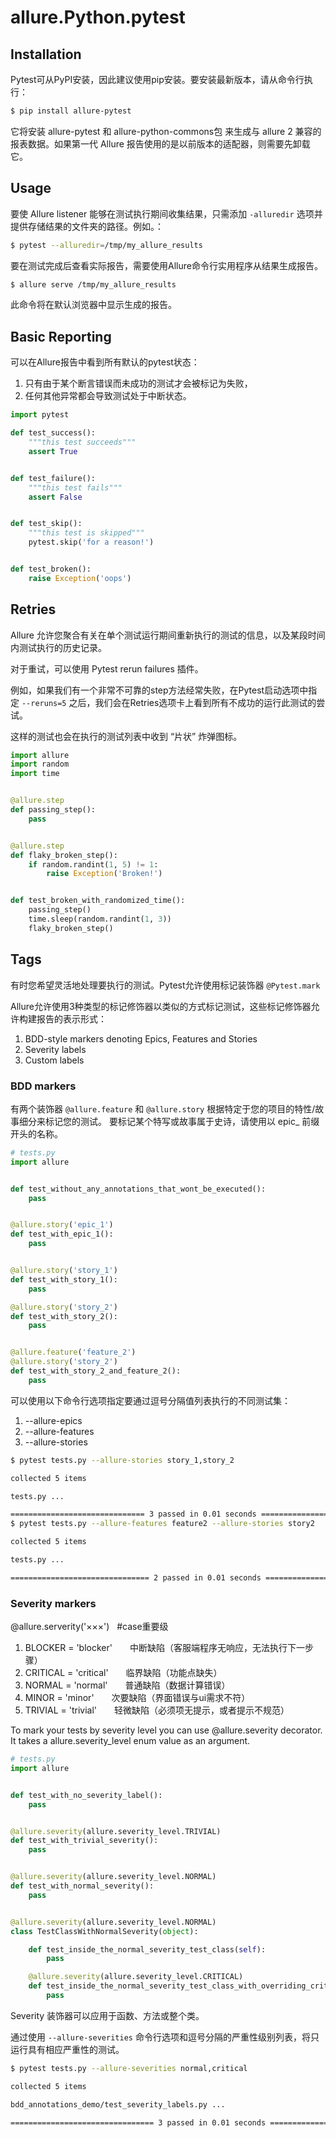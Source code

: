 # allure.Python.pytest



## Installation

Pytest可从PyPI安装，因此建议使用pip安装。要安装最新版本，请从命令行执行：
```sh
$ pip install allure-pytest
```

它将安装 allure-pytest 和 allure-python-commons包 来生成与 allure 2 兼容的报表数据。如果第一代 Allure 报告使用的是以前版本的适配器，则需要先卸载它。


## Usage
要使 Allure listener 能够在测试执行期间收集结果，只需添加 `-alluredir` 选项并提供存储结果的文件夹的路径。例如。：
```sh
$ pytest --alluredir=/tmp/my_allure_results
```


要在测试完成后查看实际报告，需要使用Allure命令行实用程序从结果生成报告。
```sh
$ allure serve /tmp/my_allure_results
```

此命令将在默认浏览器中显示生成的报告。





## Basic Reporting

可以在Allure报告中看到所有默认的pytest状态：
1. 只有由于某个断言错误而未成功的测试才会被标记为失败，
2. 任何其他异常都会导致测试处于中断状态。

```py
import pytest

def test_success():
    """this test succeeds"""
    assert True


def test_failure():
    """this test fails"""
    assert False


def test_skip():
    """this test is skipped"""
    pytest.skip('for a reason!')


def test_broken():
    raise Exception('oops')
```








## Retries
Allure 允许您聚合有关在单个测试运行期间重新执行的测试的信息，以及某段时间内测试执行的历史记录。

对于重试，可以使用 Pytest rerun failures 插件。


例如，如果我们有一个非常不可靠的step方法经常失败，在Pytest启动选项中指定 `--reruns=5` 之后，我们会在Retries选项卡上看到所有不成功的运行此测试的尝试。

这样的测试也会在执行的测试列表中收到 “片状” 炸弹图标。


```py
import allure
import random
import time


@allure.step
def passing_step():
    pass


@allure.step
def flaky_broken_step():
    if random.randint(1, 5) != 1:
        raise Exception('Broken!')


def test_broken_with_randomized_time():
    passing_step()
    time.sleep(random.randint(1, 3))
    flaky_broken_step()
```



## Tags
有时您希望灵活地处理要执行的测试。Pytest允许使用标记装饰器 `@Pytest.mark`


Allure允许使用3种类型的标记修饰器以类似的方式标记测试，这些标记修饰器允许构建报告的表示形式：

1. BDD-style markers denoting Epics, Features and Stories
2. Severity labels
3. Custom labels


### BDD markers 

有两个装饰器 `@allure.feature` 和 `@allure.story` 根据特定于您的项目的特性/故事细分来标记您的测试。
要标记某个特写或故事属于史诗，请使用以 epic_ 前缀开头的名称。


```py
# tests.py
import allure


def test_without_any_annotations_that_wont_be_executed():
    pass


@allure.story('epic_1')
def test_with_epic_1():
    pass


@allure.story('story_1')
def test_with_story_1():
    pass

@allure.story('story_2')
def test_with_story_2():
    pass


@allure.feature('feature_2')
@allure.story('story_2')
def test_with_story_2_and_feature_2():
    pass
```


可以使用以下命令行选项指定要通过逗号分隔值列表执行的不同测试集：
1. --allure-epics
2. --allure-features
3. --allure-stories


```bash
$ pytest tests.py --allure-stories story_1,story_2

collected 5 items

tests.py ...                                                                    [100%]

============================== 3 passed in 0.01 seconds ==============================
$ pytest tests.py --allure-features feature2 --allure-stories story2

collected 5 items

tests.py ...                                                                     [100%]

=============================== 2 passed in 0.01 seconds ==============================
```



### Severity markers

@allure.serverity('×××')   #case重要级
1. BLOCKER = 'blocker'　　中断缺陷（客服端程序无响应，无法执行下一步骤）
2. CRITICAL = 'critical'　　临界缺陷（功能点缺失）
3. NORMAL = 'normal'　　普通缺陷（数据计算错误）
4. MINOR = 'minor'　　次要缺陷（界面错误与ui需求不符）
5. TRIVIAL = 'trivial'　　轻微缺陷（必须项无提示，或者提示不规范）


To mark your tests by severity level you can use @allure.severity decorator. It takes a allure.severity_level enum value as an argument.
```py
# tests.py
import allure


def test_with_no_severity_label():
    pass


@allure.severity(allure.severity_level.TRIVIAL)
def test_with_trivial_severity():
    pass


@allure.severity(allure.severity_level.NORMAL)
def test_with_normal_severity():
    pass


@allure.severity(allure.severity_level.NORMAL)
class TestClassWithNormalSeverity(object):

    def test_inside_the_normal_severity_test_class(self):
        pass

    @allure.severity(allure.severity_level.CRITICAL)
    def test_inside_the_normal_severity_test_class_with_overriding_critical_severity(self):
        pass
```

Severity 装饰器可以应用于函数、方法或整个类。


通过使用 `--allure-severities` 命令行选项和逗号分隔的严重性级别列表，将只运行具有相应严重性的测试。

```bash
$ pytest tests.py --allure-severities normal,critical

collected 5 items

bdd_annotations_demo/test_severity_labels.py ...                                [100%]

================================ 3 passed in 0.01 seconds ============================
```

